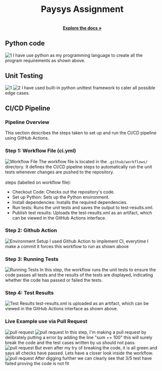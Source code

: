 <a name="readme-top"></a>


<br />
<div align="center">


<h1 align="center">Paysys Assignment</h1>

  <p align="center">
    <br />
    <a href="https://github.com/sohaib1083/Paysys_Assignment1"><strong>Explore the docs »</strong></a>
    <br />
  </p>
</div>


## Python code
 ![1](images/code.png)
  I have use python as my programming language to create all the program requirements as shown above.
  
## Unit Testing
 ![1](images/test1.png)
 ![2](images/test2.png)
  I have used built-in python unittest framework to cater all possible edge cases.


## CI/CD Pipeline
### Pipeline Overview
This section describes the steps taken to set up and run the CI/CD pipeline using GitHub Actions.

### Step 1: Workflow File (ci.yml)
![Workflow File](images/1.png)
The workflow file is located in the `.github/workflows/` directory. It defines the CI/CD pipeline steps to automatically run the unit tests whenever changes are pushed to the repository.
<br />
<br />
steps (labelled on workflow file): 
- Checkout Code: Checks out the repository's code.
- Set up Python: Sets up the Python environment.
- Install dependencies: Installs the required dependencies.
- Run tests: Runs the unit tests and saves the output to test-results.xml.
- Publish test results: Uploads the test-results.xml as an artifact, which can be viewed in the GitHub Actions interface.

### Step 2: Github Action
![Environment Setup](images/2.png)
I used Github Action to implement CI, everytime I make a commit it forces this workflow to run as shown above

### Step 3: Running Tests
![Running Tests](images/3.png)
In this step, the workflow runs the unit tests to ensure the code passes all tests and the results of the tests are displayed, indicating whether the code has passed or failed the tests.

### Step 4: Test Results
![Test Results](images/4.png)
test-results.xml is uploaded as an artifact, which can be viewed in the GitHub Actions interface as shown above.

### Live Example use via Pull Request
![pull request](images/5.png)
![pull request](images/7.png)
In this step, I'm making a pull request by delibrately putting a error by adding the line "sum += 100" this will surely break the code and the test cases written by us should not pass.
![pull request](images/8.png)
But even after my try of breaking the code, it is all green and says all checks have passed. Lets have a closer look inside the workflow.
![pull request](images/9.png)
After digging further we can clearly see that 3/5 test have failed proving the code is not fit




